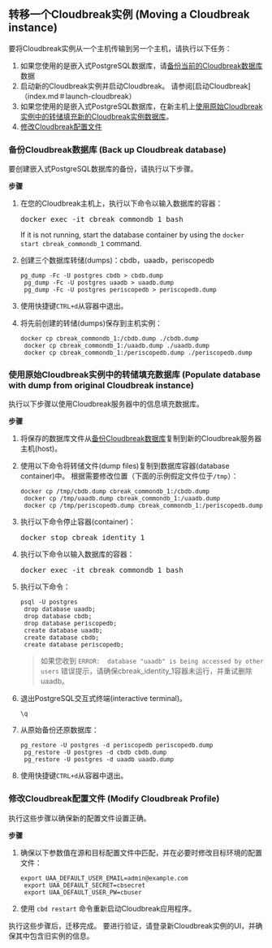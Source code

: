 ## 转移一个Cloudbreak实例 (Moving a Cloudbreak instance)

要将Cloudbreak实例从一个主机传输到另一个主机，请执行以下任务：

1. 如果您使用的是嵌入式PostgreSQL数据库，请[备份当前的Cloudbreak数据库](#back-up-cloudbreak-database)数据
2. 启动新的Cloudbreak实例并启动Cloudbreak。 请参阅[启动Cloudbreak]（index.md＃launch-cloudbreak）
3. 如果您使用的是嵌入式PostgreSQL数据库，在新主机上[使用原始Cloudbreak实例中的转储填充新的Cloudbreak实例数据库](#populate-database-with-dump-from-original-cloudbreak-instance)。
4. [修改Cloudbreak配置文件](#modify-cloudbreak-profile)


### 备份Cloudbreak数据库 (Back up Cloudbreak database)

要创建嵌入式PostgreSQL数据库的备份，请执行以下步骤。

**步骤** 

1. 在您的Cloudbreak主机上，执行以下命令以输入数据库的容器：

    <pre>docker exec -it cbreak_commondb_1 bash</pre> 
    If it is not running, start the database container by using the `docker start cbreak_commondb_1` command.

3. 创建三个数据库转储(dumps)：cbdb，uaadb，periscopedb

    <pre><small>pg_dump -Fc -U postgres cbdb > cbdb.dump
    pg_dump -Fc -U postgres uaadb > uaadb.dump
    pg_dump -Fc -U postgres periscopedb > periscopedb.dump</small></pre>
                
4. 使用快捷键`CTRL+d`从容器中退出。

5. 将先前创建的转储(dumps)保存到主机实例：

    <pre><small>docker cp cbreak_commondb_1:/cbdb.dump ./cbdb.dump
    docker cp cbreak_commondb_1:/uaadb.dump ./uaadb.dump
    docker cp cbreak_commondb_1:/periscopedb.dump ./periscopedb.dump</small></pre>


### 使用原始Cloudbreak实例中的转储填充数据库 (Populate database with dump from original Cloudbreak instance)

执行以下步骤以使用Cloudbreak服务器中的信息填充数据库。

**步骤** 

1. 将保存的数据库文件从[备份Cloudbreak数据库](#back-up-cloudbreak-database)复制到新的Cloudbreak服务器主机(host)。

2. 使用以下命令将转储文件(dump files)复制到数据库容器(database container)中。 根据需要修改位置（下面的示例假定文件位于`/tmp`）：

    <pre><small>docker cp /tmp/cbdb.dump cbreak_commondb_1:/cbdb.dump
    docker cp /tmp/uaadb.dump cbreak_commondb_1:/uaadb.dump
    docker cp /tmp/periscopedb.dump cbreak_commondb_1:/periscopedb.dump</small></pre>
   
3. 执行以下命令停止容器(container)：

    <pre>docker stop cbreak_identity_1</pre>

4. 执行以下命令以输入数据库的容器：

    <pre>docker exec -it cbreak_commondb_1 bash</pre>

5. 执行以下命令：
   
    <pre><small>psql -U postgres
    drop database uaadb;
    drop database cbdb;
    drop database periscopedb;
    create database uaadb;
    create database cbdb;
    create database periscopedb;</small></pre>
 
    > 如果您收到 `ERROR:  database "uaadb" is being accessed by other users` 错误提示，请确保cbreak_identity_1容器未运行，并重试删除uaadb。

5. 退出PostgreSQL交互式终端(interactive terminal)。
    <pre><small>\q</small></pre> 
     
6. 从原始备份还原数据库：
   
    <pre><small>pg_restore -U postgres -d periscopedb periscopedb.dump
    pg_restore -U postgres -d cbdb cbdb.dump
    pg_restore -U postgres -d uaadb uaadb.dump</small></pre>

7. 使用快捷键`CTRL+d`从容器中退出。


### 修改Cloudbreak配置文件 (Modify Cloudbreak Profile)

执行这些步骤以确保新的配置文件设置正确。

**步骤** 

1. 确保以下参数值在源和目标配置文件中匹配，并在必要时修改目标环境的配置文件：

    <pre><small>export UAA_DEFAULT_USER_EMAIL=admin@example.com
    export UAA_DEFAULT_SECRET=cbsecret
    export UAA_DEFAULT_USER_PW=cbuser</small></pre>
    
2. 使用 `cbd restart` 命令重新启动Cloudbreak应用程序。
 
执行这些步骤后，迁移完成。 要进行验证，请登录新Cloudbreak实例的UI，并确保其中包含旧实例的信息。

